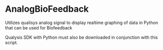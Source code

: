 # AnalogBioFeedback
Utilizes qualisys analog signal to display realtime graphing of data in Python that can be used for Biofeedback

Qualysis SDK with Python must also be downloaded in conjunction with this script.
